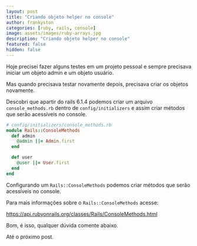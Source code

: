 ```yaml
---
layout: post
title: "Criando objeto helper no console"
author: frankyston
categories: [ruby, rails, console]
image: assets/images/ruby-arrays.jpg
description: "Criando objeto helper no console"
featured: false
hidden: false
---
```


Hoje precisei fazer alguns testes em um projeto pessoal e sempre precisava iniciar um objeto admin e um objeto usuário.

Mas quando precisava testar novamente depois, precisava criar os objetos novamente.

Descobri que apartir do rails 6.1.4 podemos criar um arquivo `console_methods.rb` dentro de `config/initializers` e assim criar métodos que serão acessíveis no console.

```ruby
# config/initializers/console_methods.rb
module Rails::ConsoleMethods
  def admin
    @admin ||= Admin.first
  end

  def user
    @user ||= User.first
  end
end
```

Configurando um `Rails::ConsoleMethods` podemos criar métodos que serão acessíveis no console.

Para mais informações sobre o `Rails::ConsoleMethods` acesse:

https://api.rubyonrails.org/classes/Rails/ConsoleMethods.html

Bom, é isso, qualquer dúvida comente abaixo.

Até o próximo post.
